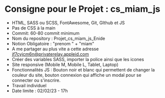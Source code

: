 # Consigne pour le Projet : cs_miam_js

* HTML, SASS ou SCSS, FontAwesome, Git, GIthub et JS
* Pas de CSS à la main
* Commit: 60-80 commit minimum
* Nom du repository : Projet_cs_miam_js_Enide
* Notion Obligatoire : "prenom " + "miam"  
* A me partager au plus vite a cette adresse jf7cyjcm6n@privaterelay.appleid.com
* Créer des variables SASS, importer la police ainsi que les icones
* Site responsive (Mobile M, Mobile L, Tablet, Laptop)
* Fonctionnalités JS : Bouton noir et blanc qui permettent de changer la couleur du site, bouton connexion qui affiche un modal pour se connecter ou s'inscrire.
* Travail individuel
* Date limite : 02/02/23 - 17h

